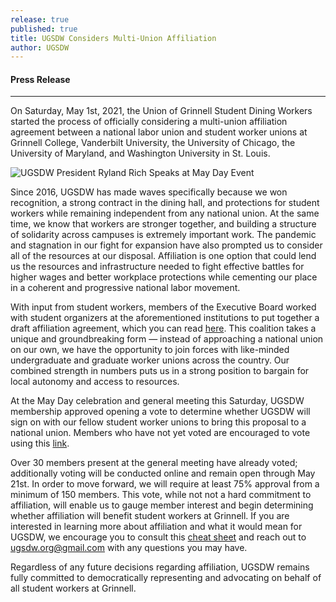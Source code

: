 ```yaml
---
release: true
published: true
title: UGSDW Considers Multi-Union Affiliation
author: UGSDW
---
```

#### Press Release

***

On Saturday, May 1st, 2021, the Union of Grinnell Student Dining Workers started the process of officially considering a multi-union affiliation agreement between a national labor union and student worker unions at Grinnell College, Vanderbilt University, the University of Chicago, the University of Maryland, and Washington University in St. Louis.

![UGSDW President Ryland Rich Speaks at May Day Event]({{site.baseurl}}/assets/uploads/20210501_143813.jpg)

Since 2016, UGSDW has made waves specifically because we won recognition, a strong contract in the dining hall, and protections for student workers while remaining independent from any national union. At the same time, we know that workers are stronger together, and building a structure of solidarity across campuses is extremely important work. The pandemic and stagnation in our fight for expansion have also prompted us to consider all of the resources at our disposal. Affiliation is one option that could lend us the resources and infrastructure needed to fight effective battles for higher wages and better workplace protections while cementing our place in a coherent and progressive national labor movement.

With input from student workers, members of the Executive Board worked with student organizers at the aforementioned institutions to put together a draft affiliation agreement, which you can read [here](https://docs.google.com/document/d/1a8qs5c75wSbX832W4e1adEijA_D7YZODO1BHlK-QsBw/edit?usp=sharing). This coalition takes a unique and groundbreaking form — instead of approaching a national union on our own, we have the opportunity to join forces with like-minded undergraduate and graduate worker unions across the country. Our combined strength in numbers puts us in a strong position to bargain for local autonomy and access to resources.

At the May Day celebration and general meeting this Saturday, UGSDW membership approved opening a vote to determine whether UGSDW will sign on with our fellow student worker unions to bring this proposal to a national union. Members who have not yet voted are encouraged to vote using this [link](https://forms.gle/TzFkLEunDA2Fz3F89 ).

Over 30 members present at the general meeting have already voted; additionally voting will be conducted online and remain open through May 21st. In order to move forward, we will require at least 75% approval from a minimum of 150 members. This vote, while not not a hard commitment to affiliation, will enable us to gauge member interest and begin determining whether affiliation will benefit student workers at Grinnell. If you are interested in learning more about affiliation and what it would mean for UGSDW, we encourage you to consult this [cheat sheet](https://docs.google.com/document/d/17l6tPoqfI2u47454Hg8hFcF2_hT3hGrRrwf6UANScZo/edit?usp=sharing) and reach out to ugsdw.org@gmail.com with any questions you may have. 

Regardless of any future decisions regarding affiliation, UGSDW remains fully committed to democratically representing and advocating on behalf of all student workers at Grinnell.
